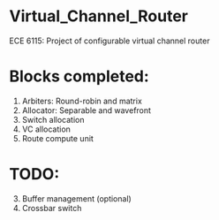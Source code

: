 # Virtual_Channel_Router
ECE 6115: Project of configurable virtual channel router

# Blocks completed:
1. Arbiters: Round-robin and matrix
2. Allocator: Separable and wavefront
3. Switch allocation
4. VC allocation
4. Route compute unit

# TODO:
3. Buffer management (optional)
5. Crossbar switch
